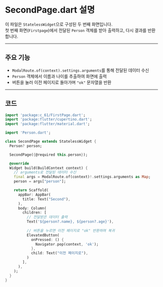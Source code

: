 # SecondPage.dart 설명

이 파일은 `StatelessWidget`으로 구성된 두 번째 화면입니다.  
첫 번째 화면(`Firstpage`)에서 전달된 `Person` 객체를 받아 출력하고, 다시 결과를 반환합니다.

---

## 주요 기능

- `ModalRoute.of(context).settings.arguments`를 통해 전달된 데이터 수신
- `Person` 객체에서 이름과 나이를 추출하여 화면에 출력
- 버튼을 눌러 이전 페이지로 돌아가며 `"ok"` 문자열을 반환

---

## 코드

```dart
import 'package:c_61/FirstPage.dart';
import 'package:flutter/cupertino.dart';
import 'package:flutter/material.dart';

import 'Person.dart';

class SecondPage extends StatelessWidget {
  Person? person;

  SecondPage({@required this.person});

  @override
  Widget build(BuildContext context) {
    // arguments로 전달된 데이터 수신
    final args = ModalRoute.of(context)!.settings.arguments as Map;
    person = args["person"];

    return Scaffold(
      appBar: AppBar(
        title: Text("Second"),
      ),
      body: Column(
        children: [
          // 전달받은 데이터 출력
          Text('${person?.name}, ${person?.age}'),
          
          // 버튼을 누르면 이전 페이지로 "ok" 반환하며 복귀
          ElevatedButton(
            onPressed: () {
              Navigator.pop(context, 'ok');
            },
            child: Text("이전 페이지로"),
          )
        ],
      ),
    );
  }
}
